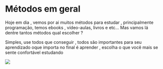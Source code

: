 # Métodos em geral

Hoje em dia , vemos por ai muitos métodos para estudar , principalmente programação, temos ebooks , vídeo-aulas, livros e etc... Mas vamos lá dentre tantos métodos qual escolher ? 

Simples, use todos que conseguir , todos são importantes para seu aprendizado oque importa no final é aprender , escolha o que você mais se sente confortável estudando

<img src="https://img.olhardigital.com.br/uploads/acervo_imagens/2018/03/r16x9/20180312144041_1200_675_-_linguagem_de_programacao_codigos.jpg">
